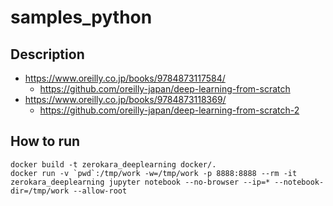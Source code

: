 # samples_python

## Description

* https://www.oreilly.co.jp/books/9784873117584/
	* https://github.com/oreilly-japan/deep-learning-from-scratch
* https://www.oreilly.co.jp/books/9784873118369/
	* https://github.com/oreilly-japan/deep-learning-from-scratch-2

## How to run

```
docker build -t zerokara_deeplearning docker/.
docker run -v `pwd`:/tmp/work -w=/tmp/work -p 8888:8888 --rm -it zerokara_deeplearning jupyter notebook --no-browser --ip=* --notebook-dir=/tmp/work --allow-root
```

